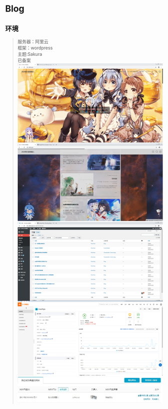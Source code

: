 # Blog
## 环境
> 服务器：阿里云<br>
> 框架：wordpress<br>
> 主题:Sakura<br>
> 已备案<br>
![avatar](https://github.com/Ricechips/Blog/blob/master/PrtScn/1.png)
![avatar](https://github.com/Ricechips/Blog/blob/master/PrtScn/2.png)
![avatar](https://github.com/Ricechips/Blog/blob/master/PrtScn/3.png)
![avatar](https://github.com/Ricechips/Blog/blob/master/PrtScn/4.png)
![avatar](https://github.com/Ricechips/Blog/blob/master/PrtScn/5.png)
